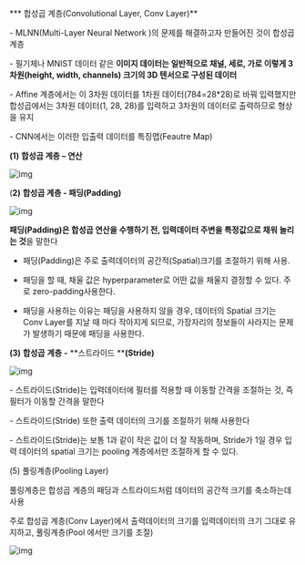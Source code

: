 *** 합성곱 계층(Convolutional Layer, Conv Layer)**

\- MLNN(Multi-Layer Neural Network )의 문제를 해결하고자 만들어진 것이 합성곱 계층

\- 필기체나 MNIST 데이터 같은 **이미지 데이터는 일반적으로 채널, 세로, 가로 이렇게 3차원(height, width, channels) 크기의 3D 텐서으로 구성된 데이터**

\- Affine 계층에서는 이 3차원 데이터를 1차원 데이터(784=28*28)로 바꿔 입력했지만 합성곱에서는 3차원 데이터(1, 28, 28)를 입력하고 3차원의 데이터로 출력하므로 형상을 유지

\- CNN에서는 이러한 입출력 데이터를 특징맵(Feautre Map)

 

**(1)** **합성곱 계층 – 연산**



![img](https://k.kakaocdn.net/dn/xE7eU/btqzlFg1m6M/Ga4otAkpiy5gpS1HzbKks0/img.png)



(**2)** **합성곱 계층 - 패딩(Padding)**



![img](https://k.kakaocdn.net/dn/J7Vsd/btqzk8YgXvm/Ib2tAkMT8cqVkCdwb5m6CK/img.png)



 **패딩(Padding)은 합성곱 연산을 수행하기 전, 입력데이터 주변을 특정값으로 채워 늘리는 것**을 말한다

- 패딩(Padding)은 주로 출력데이터의 공간적(Spatial)크기를 조절하기 위해 사용.

- 패딩을 할 때, 채울 값은 hyperparameter로 어떤 값을 채울지 결정할 수 있다. 주로 zero-padding사용한다.

- 패딩을 사용하는 이유는 패딩을 사용하지 않을 경우, 데이터의 Spatial 크기는 Conv Layer를 지날 때 마다 작아지게 되므로, 가장자리의 정보들이 사라지는 문제가 발생하기 때문에 패딩을 사용한다.

  

**(3)** **합성곱** **계층** **-** **스트라이드 ****(Stride)**

 



![img](https://k.kakaocdn.net/dn/bp7XD3/btqzj9Yo3EX/m3XFSUwTtIh1Re3wnibWXK/img.png)



\- 스트라이드(Stride)는 입력데이터에 필터를 적용할 때 이동할 간격을 조절하는 것, 즉 필터가 이동할 간격을 말한다

\- 스트라이드(Stride) 또한 출력 데이터의 크기를 조절하기 위해 사용한다

\- 스트라이드(Stride)는 보통 1과 같이 작은 값이 더 잘 작동하며, Stride가 1일 경우 입력 데이터의 spatial 크기는 pooling 계층에서만 조절하게 할 수 있다.

 

(5) 풀링계층(Pooling Layer)

풀링계층은 합성곱 계층의 패딩과 스트라이드처럼 데이터의 공간적 크기를 축소하는데 사용

주로 합성곱 계층(Conv Layer)에서 출력데이터의 크기를 입력데이터의 크기 그대로 유지하고, 풀링계층(Pool 에서만 크기를 조절)

 

 



![img](https://k.kakaocdn.net/dn/KQRV7/btqzlEPVkWK/cW7iZ1OMhSo4KwFavhokgk/img.png)